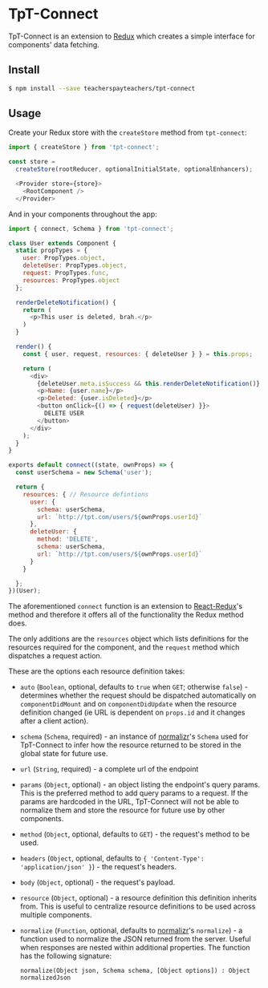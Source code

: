 # TpT-Connect

TpT-Connect is an extension to [Redux](https://github.com/reactjs/redux) which
creates a simple interface for components' data fetching.

## Install

```Bash
$ npm install --save teacherspayteachers/tpt-connect
```

## Usage

Create your Redux store with the `createStore` method from `tpt-connect`:

```JavaScript
import { createStore } from 'tpt-connect';

const store =
  createStore(rootReducer, optionalInitialState, optionalEnhancers);

  <Provider store={store}>
    <RootComponent />
  </Provider>
```

And in your components throughout the app:

```JavaScript
import { connect, Schema } from 'tpt-connect';

class User extends Component {
  static propTypes = {
    user: PropTypes.object,
    deleteUser: PropTypes.object,
    request: PropTypes.func,
    resources: PropTypes.object
  };

  renderDeleteNotification() {
    return (
      <p>This user is deleted, brah.</p>
    )
  }

  render() {
    const { user, request, resources: { deleteUser } } = this.props;

    return (
      <div>
        {deleteUser.meta.isSuccess && this.renderDeleteNotification()}
        <p>Name: {user.name}</p>
        <p>Deleted: {user.isDeleted}</p>
        <button onClick={() => { request(deleteUser) }}>
          DELETE USER
        </button>
      </div>
    );
  }
}

exports default connect((state, ownProps) => {
  const userSchema = new Schema('user');

  return {
    resources: { // Resource defintions
      user: {
        schema: userSchema,
        url: `http://tpt.com/users/${ownProps.userId}`
      },
      deleteUser: {
        method: 'DELETE',
        schema: userSchema,
        url: `http://tpt.com/users/${ownProps.userId}`
      }
    }

  };
})(User);
```

The aforementioned `connect` function is an extension to
[React-Redux](https://github.com/reactjs/react-redux)'s method and therefore it
offers all of the functionality the Redux method does.

The only additions are the `resources` object which lists definitions for the
resources required for the component, and the `request` method which dispatches
a request action.

These are the options each resource definition takes:

- `auto` (`Boolean`, optional, defaults to `true` when `GET`; otherwise `false`) -
  determines whether the request should be dispatched automatically on
  `componentDidMount` and on `componentDidUpdate` when the resource definition
  changed (ie URL is dependent on `props.id` and it changes after a client
  action).

- `schema` (`Schema`, required) - an instance of
  [normalizr](://github.com/gaearon/normalizr)'s `Schema` used for TpT-Connect
  to infer how the resource returned to be stored in the global state for
  future use.

- `url` (`String`, required) - a complete url of the endpoint

- `params` (`Object`, optional) - an object listing the endpoint's query params.
  This is the preferred method to add query params to a request. If the params
  are hardcoded in the URL, TpT-Connect will not be able to normalize them and
  store the resource for future use by other components.

- `method` (`Object`, optional, defaults to `GET`) - the request's method to be
  used.

- `headers` (`Object`, optional, defaults to `{ 'Content-Type':
  'application/json' }`) - the request's headers.

- `body` (`Object`, optional) - the request's payload.

- `resource` (`Object`, optional) - a resource definition this definition
  inherits from. This is useful to centralize resource definitions to be
  used across multiple components.

- `normalize` (`Function`, optional, defaults to
  [normalizr](https://github.com/gaearon/normalizr#normalizeobj-schema-options)'s
  `normalize`) - a function used to normalize the JSON returned from the
  server. Useful when responses are nested within additional properties. The
  function has the following signature:

  ```
  normalize(Object json, Schema schema, [Object options]) : Object normalizedJson
  ```

